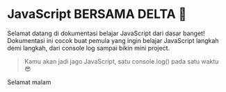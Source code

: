 # JavaScript BERSAMA DELTA 🚀

Selamat datang di dokumentasi belajar JavaScript dari dasar banget!  
Dokumentasi ini cocok buat pemula yang ingin belajar JavaScript langkah demi langkah, dari console log sampai bikin mini project.

> Kamu akan jadi jago JavaScript, satu console.log() pada satu waktu 😎

Selamat malam




